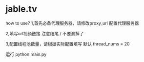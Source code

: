# jable.tv
how to use?
1,首先必备代理服务器，请修改proxy_url 配置代理服务器

2,填写url视频链接  注意结尾 / 不要漏掉了

3,配置线程池数量，请根据实际配置填写 默认 thread_nums = 20

运行 python main.py
